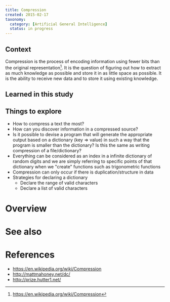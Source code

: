 ```yaml
---
title: Compression
created: 2015-02-17
taxonomy:
  category: [Artificial General Intelligence]
  status: in progress
---
```


## Context
Compression is the process of encoding information using fewer bits than the original representation[^1]. It is the question of figuring out how to extract as much knowledge as possible and store it in as little space as possible. It is the ability to receive new data and to store it using existing knowledge.

## Learned in this study

## Things to explore
* How to compress a text the most?
* How can you discover information in a compressed source?
* Is it possible to devise a program that will generate the appropriate output based on a dictionary (key => value) in such a way that the program is smaller than the dictionary? Is this the same as writing compression of a file/dictionary?
* Everything can be considered as an index in a infinite dictionary of random digits and we are simply referring to specific points of that dictionary when we "create" functions such as trigonometric functions
* Compression can only occur if there is duplication/structure in data
* Strategies for declaring a dictionary
	* Declare the range of valid characters
	* Declare a list of valid characters

# Overview

# See also

# References
[^1]: https://en.wikipedia.org/wiki/Compression

* https://en.wikipedia.org/wiki/Compression
* http://mattmahoney.net/dc/
* http://prize.hutter1.net/
